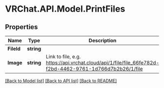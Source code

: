 # VRChat.API.Model.PrintFiles

## Properties

Name | Type | Description | Notes
------------ | ------------- | ------------- | -------------
**FileId** | **string** |  | [optional] 
**Image** | **string** | Link to file, e.g. https://api.vrchat.cloud/api/1/file/file_66fe782d-f2bd-4462-9761-1d766d7b2b26/1/file | [optional] 

[[Back to Model list]](../README.md#documentation-for-models) [[Back to API list]](../README.md#documentation-for-api-endpoints) [[Back to README]](../README.md)

